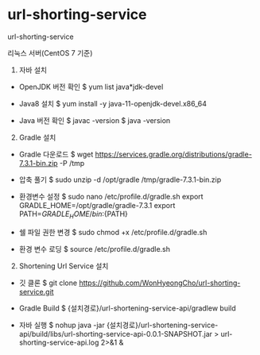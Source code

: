 # url-shorting-service
url-shorting-service

리눅스 서버(CentOS 7 기준)

1. 자바 설치

- OpenJDK 버전 확인
$ yum list java*jdk-devel

- Java8 설치
$ yum install -y java-11-openjdk-devel.x86_64

- Java 버전 확인
$ javac -version
$ java -version

2. Gradle 설치

- Gradle 다운로드
$ wget https://services.gradle.org/distributions/gradle-7.3.1-bin.zip -P /tmp

- 압축 풀기
$ sudo unzip -d /opt/gradle /tmp/gradle-7.3.1-bin.zip

- 환경변수 설정
$ sudo nano /etc/profile.d/gradle.sh
export GRADLE_HOME=/opt/gradle/gradle-7.3.1
export PATH=${GRADLE_HOME}/bin:${PATH}

- 쉘 파일 권한 변경
$ sudo chmod +x /etc/profile.d/gradle.sh

- 환경 변수 로딩
$ source /etc/profile.d/gradle.sh

2. Shortening Url Service 설치

- 깃 클론
$ git clone https://github.com/WonHyeongCho/url-shorting-service.git

- Gradle Build
$ {설치경로}/url-shortening-service-api/gradlew build

- 자바 실행
$ nohup java -jar {설치경로}/url-shortening-service-api/build/libs/url-shorting-service-api-0.0.1-SNAPSHOT.jar > url-shorting-service-api.log 2>&1 &


